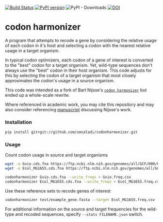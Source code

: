 [![Build Status](https://travis-ci.com/smsaladi/codon-harmonizer.svg?branch=master)](https://travis-ci.com/smsaladi/codon-slim)
[![PyPI version](https://badge.fury.io/py/codon-harmonizer.svg)](https://badge.fury.io/py/codon-harmonizer)
![PyPI - Downloads](https://img.shields.io/pypi/dm/codon-harmonizer)
[![DOI](https://data.caltech.edu/badge/209835343.svg)](https://data.caltech.edu/badge/latestdoi/266429793)

codon harmonizer
================

A program that attempts to recode a gene by considering the relative usage
of each codon in it's host and selecting a codon with the nearest relative
usage in a target organism.

In typical codon optimizers, each codon of a gene of interest is converted to
the "best" codon for a target organism. Yet, wild-type sequences don't always
use the "best" codon in their host organism. This code adjusts for this by
selecting the codon of a target organism that most closely approximates the 
codon's usage in a source organism.

This code was intended as a fork of Bart Nijsse's
[`codon harmonizer`](https://gitlab.com/wurssb/Codonharmonizer)
but ended up a whole-scale rewrite.

Where referenced in academic work, you may cite this repository and may also
consider referencing [manuscript](doi.org/10.1371/journal.pone.0184355)
discussing Nijsse's work.

### Installation
```bash
pip install git+git://github.com/smsaladi/codonharmonizer.git
```

### Usage

Count codon usage in source and target organisms
```bash
wget -o Gvio.cds.fna https://ftp.ncbi.nlm.nih.gov/genomes/all/GCF/000/011/385/GCF_000011385.1_ASM1138v1/GCF_000011385.1_ASM1138v1_cds_from_genomic.fna.gz
wget -o Ecol_MG1655.cds.fna https://ftp.ncbi.nlm.nih.gov/genomes/all/GCF/000/005/845/GCF_000005845.2_ASM584v2/GCF_000005845.2_ASM584v2_cds_from_genomic.fna.gz

codonharmonizer Gvio.cds.fna --write_freqs > Gvio.freq.csv
codonharmonizer Ecol_MG1655.cds.fna --write_freqs > Ecol_MG1655.freq.csv
```

Use these reference sets to recode genes of interest
```bash
codonharmonizer test/example_gene.fasta --target Ecol_MG1655.freq.csv --source Gvio.freq.csv
```

For additional information on the source and target frequencies for the
wild-type and recoded sequences, specify `--stats FILENAME.json` switch.
